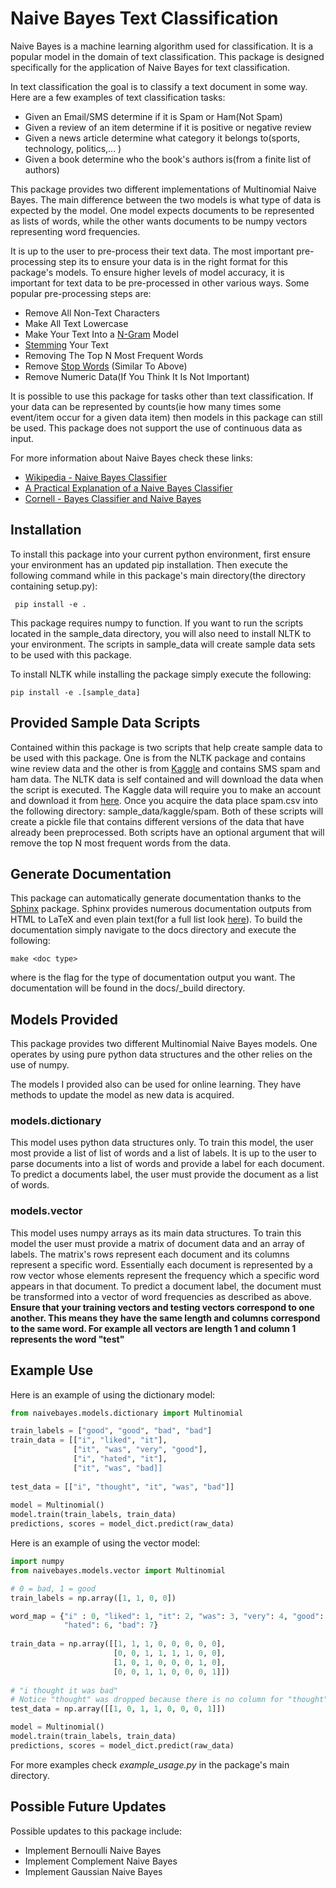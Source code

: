 # Naive Bayes Text Classification

Naive Bayes is a machine learning algorithm used for classification. It
is a popular model in the domain of text classification. This package
is designed specifically for the application of Naive Bayes for text
classification.

In text classification the goal is to classify a text document in some 
way. Here are a few examples of text classification tasks:
* Given an Email/SMS determine if it is Spam or Ham(Not Spam)
* Given a review of an item determine if it is positive or negative 
review
* Given a news article determine what category it belongs to(sports,
technology, politics,... )
* Given a book determine who the book's authors is(from a finite list of
 authors)
 
This package provides two different implementations of Multinomial
Naive Bayes. The main difference between the two models is what type
of data is expected by the model. One model expects documents to be 
represented as lists of words, while the other wants documents to be
numpy vectors representing word frequencies.

It is up to the user to pre-process their text data. The most important
pre-processing step its to ensure your data is in the right format
for this package's models. To ensure higher levels of model accuracy, it
is important for text data to be pre-processed in other various ways. 
Some popular pre-processing steps are:
* Remove All Non-Text Characters
* Make All Text Lowercase
* Make Your Text Into a [N-Gram](https://en.wikipedia.org/wiki/N-gram) 
Model
* [Stemming](https://en.wikipedia.org/wiki/Stemming) Your Text
* Removing The Top N Most Frequent Words
* Remove [Stop Words](https://en.wikipedia.org/wiki/Stop_words)
(Similar To Above)
* Remove Numeric Data(If You Think It Is Not Important)
 
It is possible to use this package for tasks other than text 
classification. If your data can be represented by counts(ie how many
times some event/item occur for a given data item) then models in this
package can still be used. This package does not support the use of 
continuous data as input.

For more information about Naive Bayes check these links:
* [Wikipedia - Naive Bayes Classifier](https://en.wikipedia.org/wiki/Naive_Bayes_classifier)
* [A Practical Explanation of a Naive Bayes Classifier](https://monkeylearn.com/blog/practical-explanation-naive-bayes-classifier/)
* [Cornell - Bayes Classifier and Naive Bayes](http://www.cs.cornell.edu/courses/cs4780/2017sp/lectures/lecturenote05.html)


## Installation
To install this package into your current python environment, first
ensure your environment has an updated pip installation. Then execute 
the following command while in this package's main directory(the
directory containing setup.py):
```
 pip install -e .
```

This package requires numpy to function. If you want to run the scripts
located in the sample_data directory, you will also need to install
NLTK to your environment. The scripts in sample_data will create sample
data sets to be used with this package.

To install NLTK while installing the package simply execute the 
following:
```
pip install -e .[sample_data]
```

## Provided Sample Data Scripts
Contained within this package is two scripts that help create sample
data to be used with this package. One is from the NLTK package and
contains wine review data and the other is from 
[Kaggle](https://www.kaggle.com/) and contains SMS spam and ham data.
The NLTK data is self contained and will download the data when the 
script is executed. The Kaggle data will require you to make an account
and download it from 
[here](https://www.kaggle.com/uciml/sms-spam-collection-dataset). Once 
you acquire the data place spam.csv into the following directory:
sample_data/kaggle/spam. Both of these scripts will create a pickle file
that contains different versions of the data that have already been
preprocessed. Both scripts have an optional argument that will remove
the top N most frequent words from the data.

## Generate Documentation
This package can automatically generate documentation thanks to the
[Sphinx](http://www.sphinx-doc.org/en/master/) package. Sphinx provides
numerous documentation outputs from HTML to LaTeX and even plain
text(for a full list look 
[here](https://www.sphinx-doc.org/en/master/man/sphinx-build.html)). To
build the documentation simply navigate to the docs directory and
execute the following:
```
make <doc type>
```

where <doc type> is the flag for the type of documentation output you
want. The documentation will be found in the docs/_build directory.

## Models Provided
This package provides two different Multinomial Naive Bayes models. One
operates by using pure python data structures and the other relies on 
the use of numpy.

The models I provided also can be used for online learning. They have
methods to update the model as new data is acquired.

### models.dictionary
This model uses python data structures only. To train this model, the 
user most provide a list of list of words and a list of labels. It is 
up to the user to parse documents into a list of words and provide a
label for each document. To predict a documents label, the user must
provide the document as a list of words.

### models.vector
This model uses numpy arrays as its main data structures. To train this
model the user must provide a matrix of document data and an array of
labels. The matrix's rows represent each document and its columns
represent a specific word. Essentially each document is represented by
a row vector whose elements represent the frequency which a specific 
word appears in that document. To predict a document label, the document
must be transformed into a vector of word frequencies as described as 
above. **Ensure that your training vectors and testing vectors 
correspond to one another. This means they have the same length and 
columns correspond to the same word. For example all vectors are 
length 1 and column 1 represents the word "test"**

## Example Use

Here is an example of using the dictionary model:
```python
from naivebayes.models.dictionary import Multinomial

train_labels = ["good", "good", "bad", "bad"]
train_data = [["i", "liked", "it"],
              ["it", "was", "very", "good"],
              ["i", "hated", "it"],
              ["it", "was", "bad]]
              
test_data = [["i", "thought", "it", "was", "bad"]]
              
model = Multinomial()
model.train(train_labels, train_data)
predictions, scores = model_dict.predict(raw_data)
```

Here is an example of using the vector model:
```python
import numpy
from naivebayes.models.vector import Multinomial

# 0 = bad, 1 = good
train_labels = np.array([1, 1, 0, 0])

word_map = {"i" : 0, "liked": 1, "it": 2, "was": 3, "very": 4, "good": 5,
            "hated": 6, "bad": 7}
            
train_data = np.array([[1, 1, 1, 0, 0, 0, 0, 0],
                       [0, 0, 1, 1, 1, 1, 0, 0],
                       [1, 0, 1, 0, 0, 0, 1, 0],
                       [0, 0, 1, 1, 0, 0, 0, 1]])
                       
# "i thought it was bad"
# Notice "thought" was dropped because there is no column for "thought"
test_data = np.array([[1, 0, 1, 1, 0, 0, 0, 1]])

model = Multinomial()
model.train(train_labels, train_data)
predictions, scores = model_dict.predict(raw_data)
```

For more examples check *example_usage.py* in the package's main 
directory.

## Possible Future Updates

Possible updates to this package include:
* Implement Bernoulli Naive Bayes
* Implement Complement Naive Bayes
* Implement Gaussian Naive Bayes

